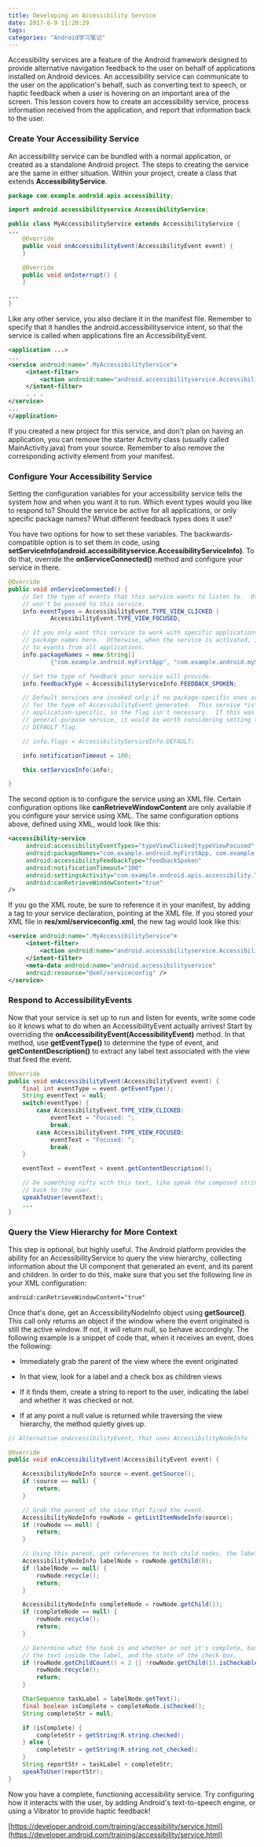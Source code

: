 ```yaml
---
title: Developing an Accessibility Service
date: 2017-6-9 11:20:29
tags:
categories: "Android学习笔记"
---
```


Accessibility services are a feature of the Android framework designed to provide alternative navigation feedback to the user on behalf of applications installed on Android devices. An accessibility service can communicate to the user on the application's behalf, such as converting text to speech, or haptic feedback when a user is hovering on an important area of the screen. This lesson covers how to create an accessibility service, process information received from the application, and report that information back to the user.

### Create Your Accessibility Service

An accessibility service can be bundled with a normal application, or created as a standalone Android project. The steps to creating the service are the same in either situation. Within your project, create a class that extends **AccessibilityService**.

```java
package com.example.android.apis.accessibility;

import android.accessibilityservice.AccessibilityService;

public class MyAccessibilityService extends AccessibilityService {
...
    @Override
    public void onAccessibilityEvent(AccessibilityEvent event) {
    }

    @Override
    public void onInterrupt() {
    }

...
}
```

<!--more-->

Like any other service, you also declare it in the manifest file. Remember to specify that it handles the android.accessibilityservice intent, so that the service is called when applications fire an AccessibilityEvent.

```xml
<application ...>
...
<service android:name=".MyAccessibilityService">
     <intent-filter>
         <action android:name="android.accessibilityservice.AccessibilityService" />
     </intent-filter>
     . . .
</service>
...
</application>
```

If you created a new project for this service, and don't plan on having an application, you can remove the starter Activity class (usually called MainActivity.java) from your source. Remember to also remove the corresponding activity element from your manifest.

### Configure Your Accessibility Service

Setting the configuration variables for your accessibility service tells the system how and when you want it to run. Which event types would you like to respond to? Should the service be active for all applications, or only specific package names? What different feedback types does it use?

You have two options for how to set these variables. The backwards-compatible option is to set them in code, using **setServiceInfo(android.accessibilityservice.AccessibilityServiceInfo)**. To do that, override the **onServiceConnected()** method and configure your service in there.

```java
@Override
public void onServiceConnected() {
    // Set the type of events that this service wants to listen to.  Others
    // won't be passed to this service.
    info.eventTypes = AccessibilityEvent.TYPE_VIEW_CLICKED |
            AccessibilityEvent.TYPE_VIEW_FOCUSED;

    // If you only want this service to work with specific applications, set their
    // package names here.  Otherwise, when the service is activated, it will listen
    // to events from all applications.
    info.packageNames = new String[]
            {"com.example.android.myFirstApp", "com.example.android.mySecondApp"};

    // Set the type of feedback your service will provide.
    info.feedbackType = AccessibilityServiceInfo.FEEDBACK_SPOKEN;

    // Default services are invoked only if no package-specific ones are present
    // for the type of AccessibilityEvent generated.  This service *is*
    // application-specific, so the flag isn't necessary.  If this was a
    // general-purpose service, it would be worth considering setting the
    // DEFAULT flag.

    // info.flags = AccessibilityServiceInfo.DEFAULT;

    info.notificationTimeout = 100;

    this.setServiceInfo(info);

}
```

The second option is to configure the service using an XML file. Certain configuration options like **canRetrieveWindowContent** are only available if you configure your service using XML. The same configuration options above, defined using XML, would look like this:

```XML
<accessibility-service
     android:accessibilityEventTypes="typeViewClicked|typeViewFocused"
     android:packageNames="com.example.android.myFirstApp, com.example.android.mySecondApp"
     android:accessibilityFeedbackType="feedbackSpoken"
     android:notificationTimeout="100"
     android:settingsActivity="com.example.android.apis.accessibility.TestBackActivity"
     android:canRetrieveWindowContent="true"
/>
```

If you go the XML route, be sure to reference it in your manifest, by adding a **<meta-data>** tag to your service declaration, pointing at the XML file. If you stored your XML file in **res/xml/serviceconfig.xml**, the new tag would look like this:

```xml
<service android:name=".MyAccessibilityService">
     <intent-filter>
         <action android:name="android.accessibilityservice.AccessibilityService" />
     </intent-filter>
     <meta-data android:name="android.accessibilityservice"
     android:resource="@xml/serviceconfig" />
</service>
```

### Respond to AccessibilityEvents

Now that your service is set up to run and listen for events, write some code so it knows what to do when an AccessibilityEvent actually arrives! Start by overriding the **onAccessibilityEvent(AccessibilityEvent)** method. In that method, use **getEventType()** to determine the type of event, and **getContentDescription()** to extract any label text associated with the view that fired the event.

```java
@Override
public void onAccessibilityEvent(AccessibilityEvent event) {
    final int eventType = event.getEventType();
    String eventText = null;
    switch(eventType) {
        case AccessibilityEvent.TYPE_VIEW_CLICKED:
            eventText = "Focused: ";
            break;
        case AccessibilityEvent.TYPE_VIEW_FOCUSED:
            eventText = "Focused: ";
            break;
    }

    eventText = eventText + event.getContentDescription();

    // Do something nifty with this text, like speak the composed string
    // back to the user.
    speakToUser(eventText);
    ...
}
```

### Query the View Hierarchy for More Context

This step is optional, but highly useful. The Android platform provides the ability for an AccessibilityService to query the view hierarchy, collecting information about the UI component that generated an event, and its parent and children. In order to do this, make sure that you set the following line in your XML configuration:

```xml
android:canRetrieveWindowContent="true"
```

Once that's done, get an AccessibilityNodeInfo object using **getSource()**. This call only returns an object if the window where the event originated is still the active window. If not, it will return null, so behave accordingly. The following example is a snippet of code that, when it receives an event, does the following:

  * Immediately grab the parent of the view where the event originated

  * In that view, look for a label and a check box as children views

  * If it finds them, create a string to report to the user, indicating the label and whether it was checked or not.

  * If at any point a null value is returned while traversing the view hierarchy, the method quietly gives up.

```java
// Alternative onAccessibilityEvent, that uses AccessibilityNodeInfo

@Override
public void onAccessibilityEvent(AccessibilityEvent event) {

    AccessibilityNodeInfo source = event.getSource();
    if (source == null) {
        return;
    }

    // Grab the parent of the view that fired the event.
    AccessibilityNodeInfo rowNode = getListItemNodeInfo(source);
    if (rowNode == null) {
        return;
    }

    // Using this parent, get references to both child nodes, the label and the checkbox.
    AccessibilityNodeInfo labelNode = rowNode.getChild(0);
    if (labelNode == null) {
        rowNode.recycle();
        return;
    }

    AccessibilityNodeInfo completeNode = rowNode.getChild(1);
    if (completeNode == null) {
        rowNode.recycle();
        return;
    }

    // Determine what the task is and whether or not it's complete, based on
    // the text inside the label, and the state of the check-box.
    if (rowNode.getChildCount() < 2 || !rowNode.getChild(1).isCheckable()) {
        rowNode.recycle();
        return;
    }

    CharSequence taskLabel = labelNode.getText();
    final boolean isComplete = completeNode.isChecked();
    String completeStr = null;

    if (isComplete) {
        completeStr = getString(R.string.checked);
    } else {
        completeStr = getString(R.string.not_checked);
    }
    String reportStr = taskLabel + completeStr;
    speakToUser(reportStr);
}
```

Now you have a complete, functioning accessibility service. Try configuring how it interacts with the user, by adding Android's text-to-speech engine, or using a Vibrator to provide haptic feedback!

[https://developer.android.com/training/accessibility/service.html](https://developer.android.com/training/accessibility/service.html)
